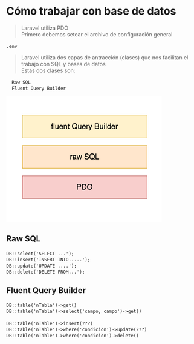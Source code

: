 # Cómo trabajar con base de datos

> Laravel utiliza PDO  
> Primero debemos setear el archivo de configuración general

    .env

> Laravel utiliza dos capas de antracción
> (clases) que nos facilitan el trabajo con SQL y bases de datos  
> Estas dos clases son:

      Raw SQL
      Fluent Query Builder

<img src="https://raw.githubusercontent.com/exegeses/laravel-46883/main/extras/capas-rSQL%2BfQB.png">

## Raw SQL

	DB::select('SELECT ...');
	DB::insert('INSERT INTO.....');
	DB::update('UPDATE ....');
	DB::delete('DELETE FROM...');

## Fluent Query Builder

	DB::table('nTabla')->get()
	DB::table('nTabla')->select('campo, campo')->get()

	DB::table('nTable')->insert(???)
	DB::table('nTable')->where('condicion')->update(???)
	DB::table('nTable')->where('condicion')->delete()